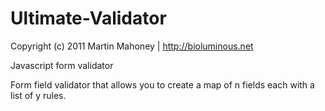 Ultimate-Validator
==================

Copyright (c) 2011 Martin Mahoney | http://bioluminous.net


Javascript form validator

Form field validator that allows you to create a map of n fields each with a list of y rules.

